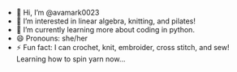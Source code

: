 - 👋 Hi, I’m @avamark0023
- 👀 I’m interested in linear algebra, knitting, and pilates!
- 🌱 I’m currently learning more about coding in python.
- 😄 Pronouns: she/her
- ⚡ Fun fact: I can crochet, knit, embroider, cross stitch, and sew! Learning how to spin yarn now...

<!---
avamark0023/avamark0023 is a ✨ special ✨ repository because its `README.md` (this file) appears on your GitHub profile.
You can click the Preview link to take a look at your changes.
--->
